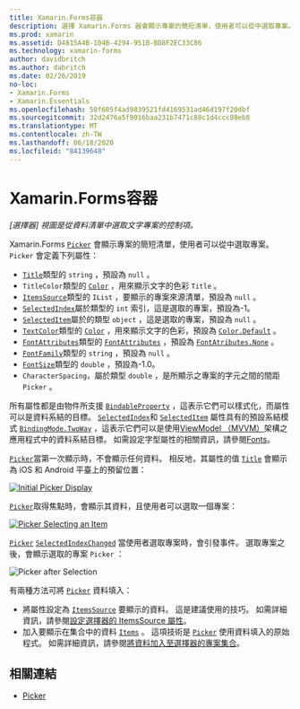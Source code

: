 ```yaml
---
title: Xamarin.Forms容器
description: 選擇 Xamarin.Forms 器會顯示專案的簡短清單，使用者可以從中選取專案。 本文說明如何使用選擇器類別，從資料清單中選取文字專案。
ms.prod: xamarin
ms.assetid: D4815A4B-104B-4294-951B-BD8F2EC33C86
ms.technology: xamarin-forms
author: davidbritch
ms.author: dabritch
ms.date: 02/26/2019
no-loc:
- Xamarin.Forms
- Xamarin.Essentials
ms.openlocfilehash: 50f605f4ad9839521fd4169531ad46d197f20dbf
ms.sourcegitcommit: 32d2476a5f9016baa231b7471c88c1d4ccc08eb8
ms.translationtype: MT
ms.contentlocale: zh-TW
ms.lasthandoff: 06/18/2020
ms.locfileid: "84139648"
---
```

# <a name="xamarinforms-picker"></a>Xamarin.Forms容器

_[選擇器] 視圖是從資料清單中選取文字專案的控制項。_

Xamarin.Forms [`Picker`](xref:Xamarin.Forms.Picker) 會顯示專案的簡短清單，使用者可以從中選取專案。 `Picker` 會定義下列屬性：

- [`Title`](xref:Xamarin.Forms.Picker.Title)類型的 `string` ，預設為 `null` 。
- `TitleColor`類型的 [`Color`](xref:Xamarin.Forms.Color) ，用來顯示文字的色彩 `Title` 。
- [`ItemsSource`](xref:Xamarin.Forms.Picker.ItemsSource)類型的 `IList` ，要顯示的專案來源清單，預設為 `null` 。
- [`SelectedIndex`](xref:Xamarin.Forms.Picker.SelectedIndex)屬於類型的 `int` 索引，這是選取的專案，預設為-1。
- [`SelectedItem`](xref:Xamarin.Forms.Picker.SelectedItem)屬於的類型 `object` ，這是選取的專案，預設為 `null` 。
- [`TextColor`](xref:Xamarin.Forms.Picker.TextColor)類型的 [`Color`](xref:Xamarin.Forms.Color) ，用來顯示文字的色彩，預設為 [`Color.Default`](xref:Xamarin.Forms.Color.Default) 。
- [`FontAttributes`](xref:Xamarin.Forms.Picker.FontAttributes)類型的 [`FontAttributes`](xref:Xamarin.Forms.FontAttributes) ，預設為 [`FontAtributes.None`](xref:Xamarin.Forms.FontAttributes.None) 。
- [`FontFamily`](xref:Xamarin.Forms.Picker.FontFamily)類型的 `string` ，預設為 `null` 。
- [`FontSize`](xref:Xamarin.Forms.Picker.FontSize)類型的 `double` ，預設為-1.0。
- `CharacterSpacing`，屬於類型 `double` ，是所顯示之專案的字元之間的間距 `Picker` 。

所有屬性都是由物件所支援 [`BindableProperty`](xref:Xamarin.Forms.BindableProperty) ，這表示它們可以樣式化，而屬性可以是資料系結的目標。 [`SelectedIndex`](xref:Xamarin.Forms.Picker.SelectedIndex)和 [`SelectedItem`](xref:Xamarin.Forms.Picker.SelectedItem) 屬性具有的預設系結模式 [`BindingMode.TwoWay`](xref:Xamarin.Forms.BindingMode.TwoWay) ，這表示它們可以是使用[ViewModel （MVVM）](~/xamarin-forms/enterprise-application-patterns/mvvm.md)架構之應用程式中的資料系結目標。 如需設定字型屬性的相關資訊，請參閱[Fonts](~/xamarin-forms/user-interface/text/fonts.md)。

[`Picker`](xref:Xamarin.Forms.Picker)當第一次顯示時，不會顯示任何資料。 相反地，其屬性的值 [`Title`](xref:Xamarin.Forms.Picker.Title) 會顯示為 iOS 和 Android 平臺上的預留位置：

[![](images/picker-initial.png "Initial Picker Display")](images/picker-initial-large.png#lightbox "Initial Picker Display")

[`Picker`](xref:Xamarin.Forms.Picker)取得焦點時，會顯示其資料，且使用者可以選取一個專案：

[![](images/picker-selection.png "Picker Selecting an Item")](images/picker-selection-large.png#lightbox "Picker Selecting an Item")

[`Picker`](xref:Xamarin.Forms.Picker) [`SelectedIndexChanged`](xref:Xamarin.Forms.Picker.SelectedIndexChanged) 當使用者選取專案時，會引發事件。 選取專案之後，會顯示選取的專案 `Picker` ：

![](images/picker-after-selection.png "Picker after Selection")

有兩種方法可將 [`Picker`](xref:Xamarin.Forms.Picker) 資料填入：

- 將屬性設定為 [`ItemsSource`](xref:Xamarin.Forms.Picker.ItemsSource) 要顯示的資料。 這是建議使用的技巧。 如需詳細資訊，請參閱[設定選擇器的 ItemsSource 屬性](populating-itemssource.md)。
- 加入要顯示在集合中的資料 [`Items`](xref:Xamarin.Forms.Picker.Items) 。 這項技術是 [`Picker`](xref:Xamarin.Forms.Picker) 使用資料填入的原始程式。 如需詳細資訊，請參閱[將資料加入至選擇器的專案集合](populating-items.md)。

## <a name="related-links"></a>相關連結

- [Picker](xref:Xamarin.Forms.Picker)
